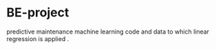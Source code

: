 # BE-project
predictive maintenance 
machine learning code and data to which linear regression is applied .
